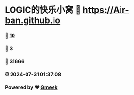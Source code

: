 # LOGIC的快乐小窝 :link: https://Air-ban.github.io 
### :page_facing_up: [10](https://Air-ban.github.io/tag.html) 
### :speech_balloon: 3 
### :hibiscus: 31666 
### :alarm_clock: 2024-07-31 01:37:08 
### Powered by :heart: [Gmeek](https://github.com/Meekdai/Gmeek)
